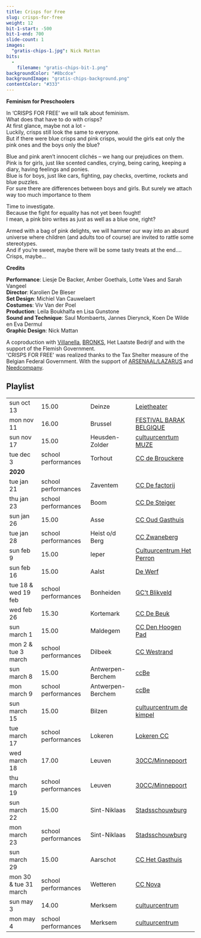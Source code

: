 ```yaml
---
title: Crisps for Free
slug: crisps-for-free
weight: 12
bit-1-start: -500
bit-1-end: 700
slide-count: 1
images:
  "gratis-chips-1.jpg": Nick Mattan
bits:
  -
    filename: "gratis-chips-bit-1.png"
backgroundColor: "#8bcdce"
backgroundImage: "gratis-chips-background.png"
contentColor: "#333"
---
```

<style>
  @media (min-width: 666px) {
    #background-bit-1 {
      width: 600px;
      height: 1340px;
      position: absolute;
      right: 0;
      top: 0;
      background: url({{ .Site.BaseURL }}/img/gratis-chips-bit-1.png) no-repeat bottom right;
    }
  }
</style>
**Feminism for Preschoolers**


In ‘CRISPS FOR FREE’ we will talk about feminism.<br>
What does that have to do with crisps?<br>
At first glance, maybe not a lot -<br>
Luckily, crisps still look the same to everyone.<br>
But if there were blue crisps and pink crisps, would the girls eat only the pink ones and the boys only the blue?



Blue and pink aren’t innocent clichés – we hang our prejudices on them.<br>
Pink is for girls, just like scented candles, crying, being caring, keeping a diary, having feelings and ponies.<br>
Blue is for boys, just like cars, fighting, pay checks, overtime, rockets and blue puzzles.<br>
For sure there are differences between boys and girls. But surely we attach way too much importance to them<br>

Time to investigate.<br>
Because the fight for equality has not yet been fought!<br>
I mean, a pink biro writes as just as well as a blue one, right?<br>

Armed with a bag of pink delights, we will hammer our way into an absurd universe where children (and adults too of course) are invited to rattle some stereotypes.<br>
And if you’re sweet, maybe there will be some tasty treats at the end…. Crisps, maybe…<br>

**Credits**

**Performance**: Liesje De Backer, Amber Goethals, Lotte Vaes and Sarah Vangeel<br>
**Director**: Karolien De Bleser<br>
**Set Design**: Michiel Van Cauwelaert<br>
**Costumes**: Viv Van der Poel<br>
**Production**: Leila Boukhalfa en Lisa Gunstone<br>
**Sound and Technique**: Saul Mombaerts, Jannes Dierynck, Koen De Wilde en Eva Dermul<br>
**Graphic Design**: Nick Mattan<br>

A coproduction with <a href="http://www.villanella.be/">Villanella</a>, <a href="https://www.bronks.be/nl/">BRONKS</a>, Het Laatste Bedrijf and with the support of the Flemish Government.<br>
'CRISPS FOR FREE' was realized thanks to the Tax Shelter measure of the Belgian Federal Government.
With the support of <a href="https://www.arsenaallazarus.be/">ARSENAAL/LAZARUS</a> and <a href="https://www.needcompany.org/">Needcompany</a>.

## Playlist
<div class="table-responsive">
<table class="speellijst">
<tr><td>sun oct 13</td><td>15.00</td><td>Deinze</td><td><a href="https://www.leietheater.be/">Leietheater</a></td></tr>
<tr><td>mon nov 11</td><td>16.00</td><td>Brussel</td><td><a href="https://www.lamontagnemagique.be/">FESTIVAL BARAK BELGIQUE</a></td></tr>
<tr><td>sun nov 17</td><td>15.00</td><td>Heusden-Zolder</td><td><a href="https://www.muze.be/">cultuurcenrtum MUZE</a></td></tr>
<tr><td>tue dec 3</td><td>school performances</td><td>Torhout</td><td><a href="https://www.ccdebrouckere.be/">CC de Brouckere</a></td></tr>
 <tr><td colspan="5"><strong>2020</strong></td></tr> 
<tr><td>tue jan 21</td><td>school performances</td><td>Zaventem</td><td><a href="https://www.ccdefactorij.be/">CC De factorij</a></td></tr>
<tr><td>thu jan 23</td><td>school performances</td><td>Boom</td><td><a href="https://www.desteigerboom.be/">CC De Steiger</a></td></tr>
<tr><td>sun jan 26</td><td>15.00</td><td>Asse</td><td><a href="https://www.ccasse.be/">CC Oud Gasthuis</a></td></tr>
<tr><td>tue jan 28</td><td>school performances</td><td>Heist o/d Berg</td><td><a href="https://www.zwaneberg.be/">CC Zwaneberg</a></td></tr>
<tr><td>sun feb 9</td><td>15.00</td><td>Ieper</td><td><a href="https://www.hetperron.be/">Cultuurcentrum Het Perron</a></td></tr>
<tr><td>sun feb 16</td><td>15.00</td><td>Aalst</td><td><a href="https://www.ccdewerf.be/">De Werf</a></td></tr>
<tr><td>tue 18 & wed 19 feb</td><td>school performances</td><td>Bonheiden</td><td><a href="https://www.blikveld.be/">GC't Blikveld</a></td></tr>
<tr><td>wed feb 26</td><td>15.30</td><td>Kortemark</td><td><a href="https://www.kortemark.be/">CC De Beuk</a></td></tr>
<tr><td>sun march 1</td><td>15.00</td><td>Maldegem</td><td><a href="https://www.maldegem.be/cc-den-hoogen-pad/">CC Den Hoogen Pad</a></td></tr>
<tr><td>mon 2 & tue 3 march</td><td>school performances</td><td>Dilbeek</td><td><a href="https://www.westrand.be">CC Westrand</a></td></tr>
<tr><td>sun march 8</td><td>15.00</td><td>Antwerpen-Berchem</td><td><a href="https://www.ccbe.be/">ccBe</a></td></tr>
<tr><td>mon march 9</td><td>school performances</td><td>Antwerpen-Berchem</td><td><a href="https://www.ccbe.be/">ccBe</a></td></tr>
<tr><td>sun march 15</td><td>15.00</td><td>Bilzen</td><td><a href="https://www.dekimpel.be/">cultuurcentrum de kimpel</a></td></tr>
<tr><td>tue march 17</td><td>school performances</td><td>Lokeren</td><td><a href="https://www.lokeren.be/cultuur/">Lokeren CC</a></td></tr>
<tr><td>wed march 18</td><td>17.00</td><td>Leuven</td><td><a href="https://www.30cc.be/">30CC/Minnepoort</a></td></tr>
<tr><td>thu march 19</td><td>school performances</td><td>Leuven</td><td><a href="https://www.30cc.be/">30CC/Minnepoort</a></td></tr>
<tr><td>sun march 22</td><td>15.00</td><td>Sint-Niklaas</td><td><a href="https://www.ccsintniklaas.be/">Stadsschouwburg</a></td></tr>
<tr><td>mon march 23</td><td>school performances</td><td>Sint-Niklaas</td><td><a href="https://www.ccsintniklaas.be/">Stadsschouwburg</a></td></tr>
<tr><td>sun march 29</td><td>15.00</td><td>Aarschot</td><td><a href="https://www.hetgasthuis.be/">CC Het Gasthuis</a></td></tr>
<tr><td>mon 30 & tue 31 march</td><td>school performances</td><td>Wetteren</td><td><a href="https://www.ccnovawetteren.be/">CC Nova</a></td></tr>
<tr><td>sun may 3</td><td>14.00</td><td>Merksem</td><td><a href="https://www.ccmerksem.be/">cultuurcentrum</a></td></tr>
<tr><td>mon may 4</td><td>school performances</td><td>Merksem</td><td><a href="https://www.ccmerksem.be/">cultuurcentrum</a></td></tr>



</table>
</div>

